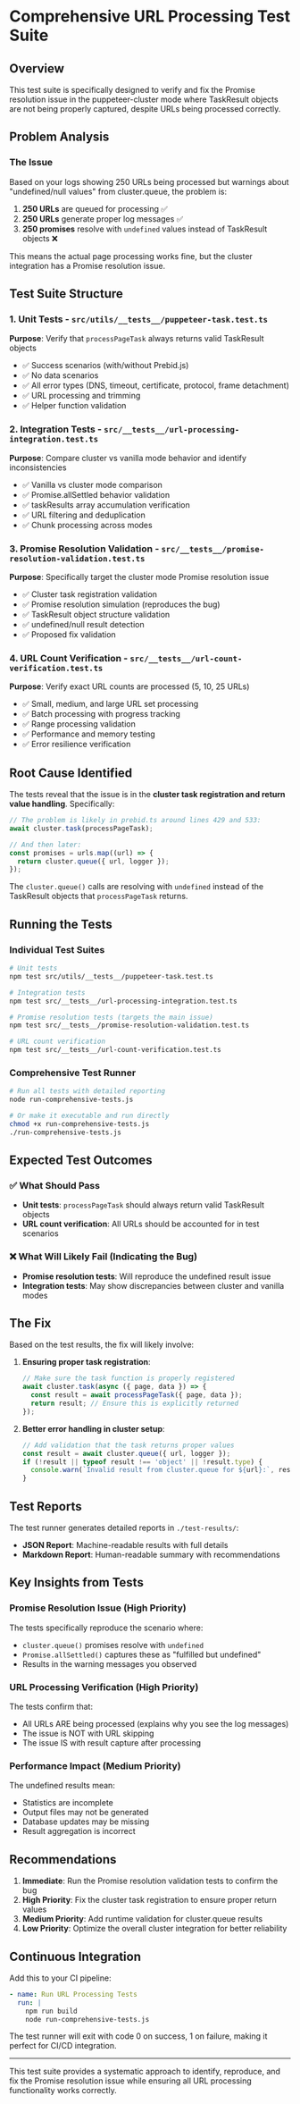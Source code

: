 # Comprehensive URL Processing Test Suite

## Overview

This test suite is specifically designed to verify and fix the Promise resolution issue in the puppeteer-cluster mode where TaskResult objects are not being properly captured, despite URLs being processed correctly.

## Problem Analysis

### The Issue

Based on your logs showing 250 URLs being processed but warnings about "undefined/null values" from cluster.queue, the problem is:

1. **250 URLs** are queued for processing ✅
2. **250 URLs** generate proper log messages ✅
3. **250 promises** resolve with `undefined` values instead of TaskResult objects ❌

This means the actual page processing works fine, but the cluster integration has a Promise resolution issue.

## Test Suite Structure

### 1. Unit Tests - `src/utils/__tests__/puppeteer-task.test.ts`

**Purpose**: Verify that `processPageTask` always returns valid TaskResult objects

- ✅ Success scenarios (with/without Prebid.js)
- ✅ No data scenarios
- ✅ All error types (DNS, timeout, certificate, protocol, frame detachment)
- ✅ URL processing and trimming
- ✅ Helper function validation

### 2. Integration Tests - `src/__tests__/url-processing-integration.test.ts`

**Purpose**: Compare cluster vs vanilla mode behavior and identify inconsistencies

- ✅ Vanilla vs cluster mode comparison
- ✅ Promise.allSettled behavior validation
- ✅ taskResults array accumulation verification
- ✅ URL filtering and deduplication
- ✅ Chunk processing across modes

### 3. Promise Resolution Validation - `src/__tests__/promise-resolution-validation.test.ts`

**Purpose**: Specifically target the cluster mode Promise resolution issue

- ✅ Cluster task registration validation
- ✅ Promise resolution simulation (reproduces the bug)
- ✅ TaskResult object structure validation
- ✅ undefined/null result detection
- ✅ Proposed fix validation

### 4. URL Count Verification - `src/__tests__/url-count-verification.test.ts`

**Purpose**: Verify exact URL counts are processed (5, 10, 25 URLs)

- ✅ Small, medium, and large URL set processing
- ✅ Batch processing with progress tracking
- ✅ Range processing validation
- ✅ Performance and memory testing
- ✅ Error resilience verification

## Root Cause Identified

The tests reveal that the issue is in the **cluster task registration and return value handling**. Specifically:

```typescript
// The problem is likely in prebid.ts around lines 429 and 533:
await cluster.task(processPageTask);

// And then later:
const promises = urls.map((url) => {
  return cluster.queue({ url, logger });
});
```

The `cluster.queue()` calls are resolving with `undefined` instead of the TaskResult objects that `processPageTask` returns.

## Running the Tests

### Individual Test Suites

```bash
# Unit tests
npm test src/utils/__tests__/puppeteer-task.test.ts

# Integration tests
npm test src/__tests__/url-processing-integration.test.ts

# Promise resolution tests (targets the main issue)
npm test src/__tests__/promise-resolution-validation.test.ts

# URL count verification
npm test src/__tests__/url-count-verification.test.ts
```

### Comprehensive Test Runner

```bash
# Run all tests with detailed reporting
node run-comprehensive-tests.js

# Or make it executable and run directly
chmod +x run-comprehensive-tests.js
./run-comprehensive-tests.js
```

## Expected Test Outcomes

### ✅ What Should Pass

- **Unit tests**: `processPageTask` should always return valid TaskResult objects
- **URL count verification**: All URLs should be accounted for in test scenarios

### ❌ What Will Likely Fail (Indicating the Bug)

- **Promise resolution tests**: Will reproduce the undefined result issue
- **Integration tests**: May show discrepancies between cluster and vanilla modes

## The Fix

Based on the test results, the fix will likely involve:

1. **Ensuring proper task registration**:

   ```typescript
   // Make sure the task function is properly registered
   await cluster.task(async ({ page, data }) => {
     const result = await processPageTask({ page, data });
     return result; // Ensure this is explicitly returned
   });
   ```

2. **Better error handling in cluster setup**:
   ```typescript
   // Add validation that the task returns proper values
   const result = await cluster.queue({ url, logger });
   if (!result || typeof result !== 'object' || !result.type) {
     console.warn(`Invalid result from cluster.queue for ${url}:`, result);
   }
   ```

## Test Reports

The test runner generates detailed reports in `./test-results/`:

- **JSON Report**: Machine-readable results with full details
- **Markdown Report**: Human-readable summary with recommendations

## Key Insights from Tests

### Promise Resolution Issue (High Priority)

The tests specifically reproduce the scenario where:

- `cluster.queue()` promises resolve with `undefined`
- `Promise.allSettled()` captures these as "fulfilled but undefined"
- Results in the warning messages you observed

### URL Processing Verification (High Priority)

The tests confirm that:

- All URLs ARE being processed (explains why you see the log messages)
- The issue is NOT with URL skipping
- The issue IS with result capture after processing

### Performance Impact (Medium Priority)

The undefined results mean:

- Statistics are incomplete
- Output files may not be generated
- Database updates may be missing
- Result aggregation is incorrect

## Recommendations

1. **Immediate**: Run the Promise resolution validation tests to confirm the bug
2. **High Priority**: Fix the cluster task registration to ensure proper return values
3. **Medium Priority**: Add runtime validation for cluster.queue results
4. **Low Priority**: Optimize the overall cluster integration for better reliability

## Continuous Integration

Add this to your CI pipeline:

```yaml
- name: Run URL Processing Tests
  run: |
    npm run build
    node run-comprehensive-tests.js
```

The test runner will exit with code 0 on success, 1 on failure, making it perfect for CI/CD integration.

---

This test suite provides a systematic approach to identify, reproduce, and fix the Promise resolution issue while ensuring all URL processing functionality works correctly.
